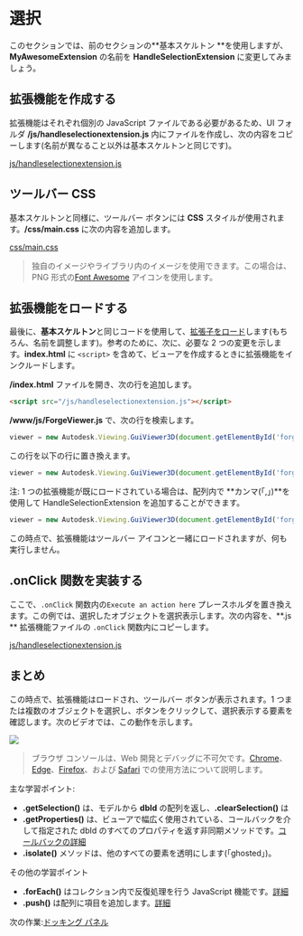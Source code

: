 # 選択

このセクションでは、前のセクションの**基本スケルトン **を使用しますが、**MyAwesomeExtension** の名前を **HandleSelectionExtension** に変更してみましょう。 

## 拡張機能を作成する

拡張機能はそれぞれ個別の JavaScript ファイルである必要があるため、UI フォルダ **/js/handleselectionextension.js** 内にファイルを作成し、次の内容をコピーします(名前が異なること以外は基本スケルトンと同じです)。 

[js/handleselectionextension.js](_snippets/extensions/js/handleselectionextension.1.js ':include :type=code javascript')

## ツールバー CSS

基本スケルトンと同様に、ツールバー ボタンには **CSS** スタイルが使用されます。**/css/main.css** に次の内容を追加します。

[css/main.css](_snippets/extensions/css/main.2.css ':include :type=code css')

> 独自のイメージやライブラリ内のイメージを使用できます。この場合は、PNG 形式の[Font Awesome](https://fontawesome.com/) アイコンを使用します。

## 拡張機能をロードする

最後に、**基本スケルトン**と同じコードを使用して、[拡張子をロード](/ja-JP/viewer/extensions/skeleton?id=loading-the-extension)します(もちろん、名前を調整します)。参考のために、次に、必要な 2 つの変更を示します。**index.html** に `<script>` を含めて、ビューアを作成するときに拡張機能をインクルードします。

 **/index.html** ファイルを開き、次の行を追加します。

```html
<script src="/js/handleselectionextension.js"></script>
```

**/www/js/ForgeViewer.js** で、次の行を検索します。

```javascript
viewer = new Autodesk.Viewing.GuiViewer3D(document.getElementById('forgeViewer'));
```

この行を以下の行に置き換えます。

```javascript
viewer = new Autodesk.Viewing.GuiViewer3D(document.getElementById('forgeViewer'), { extensions: ['HandleSelectionExtension'] });
```

注: 1 つの拡張機能が既にロードされている場合は、配列内で **カンマ(「,」)**を使用して HandleSelectionExtension を追加することができます。

```javascript
viewer = new Autodesk.Viewing.GuiViewer3D(document.getElementById('forgeViewer'), { extensions: ['MyAwesomeExtension','HandleSelectionExtension'] }); 
```

この時点で、拡張機能はツールバー アイコンと一緒にロードされますが、何も実行しません。

## .onClick 関数を実装する

ここで、`.onClick` 関数内の`Execute an action here` プレースホルダを置き換えます。この例では、選択したオブジェクトを選択表示します。次の内容を、**.js ** 拡張機能ファイルの `.onClick` 関数内にコピーします。

[js/handleselectionextension.js](_snippets/extensions/js/handleselectionextension.2.js ':include :type=code javascript')

## まとめ

この時点で、拡張機能はロードされ、ツールバー ボタンが表示されます。1 つまたは複数のオブジェクトを選択し、ボタンをクリックして、選択表示する要素を確認します。次のビデオでは、この動作を示します。

![](_media/javascript/js_isolate.gif)

> ブラウザ コンソールは、Web 開発とデバッグに不可欠です。[Chrome](https://developers.google.com/web/tools/chrome-devtools/console/)、[Edge](https://docs.microsoft.com/en-us/microsoft-edge/devtools-guide/console)、[Firefox](https://developer.mozilla.org/en-US/docs/Tools/Web_Console/Opening_the_Web_Console)、および [Safari](https://developer.apple.com/safari/tools/) での使用方法について説明します。

主な学習ポイント:

- **.getSelection()** は、モデルから **dbId** の配列を返し、**.clearSelection()** は
- **.getProperties()** は、ビューアで幅広く使用されている、コールバックを介して指定された dbId のすべてのプロパティを返す非同期メソッドです。[コールバックの詳細](https://developer.mozilla.org/en-US/docs/Glossary/Callback_function)
- **.isolate()** メソッドは、他のすべての要素を透明にします(「ghosted」)。

その他の学習ポイント

- **.forEach()** はコレクション内で反復処理を行う JavaScript 機能です。[詳細](https://www.w3schools.com/jsref/jsref_forEach.asp)
- **.push()** は配列に項目を追加します。[詳細](https://www.w3schools.com/jsref/jsref_push.asp)

次の作業:[ドッキング パネル](/ja-JP/viewer/extensions/panel)